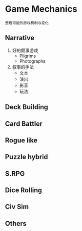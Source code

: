 # Game Mechanics

    整理可能的游戏机制与变化

## Narrative

1.  好的叙事游戏
    -   Pilgrims
    -   Photographs
2.  叙事的手法
    -   文本
    -   演出
    -   影音
    -   玩法

## Deck Building

## Card Battler

## Rogue like

## Puzzle hybrid

## S.RPG

## Dice Rolling

## Civ Sim

## Others